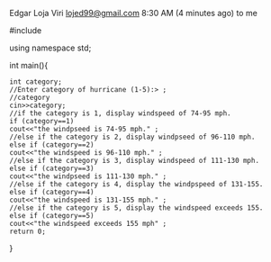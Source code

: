 
Edgar Loja Viri <lojed99@gmail.com>
8:30 AM (4 minutes ago)
to me

#include <iostream>

using namespace std;

int main(){
   
    int category;
    //Enter category of hurricane (1-5):> ;
    //category
    cin>>category;
    //if the category is 1, display windspeed of 74-95 mph.
    if (category==1)
    cout<<"the windpseed is 74-95 mph." ;
    //else if the category is 2, display windpseed of 96-110 mph.
    else if (category==2)
    cout<<"the windspeed is 96-110 mph." ;
    //else if the category is 3, display windspeed of 111-130 mph.
    else if (category==3)
    cout<<"the windpseed is 111-130 mph." ;
    //else if the category is 4, display the windpspeed of 131-155.
    else if (category==4)
    cout<<"the windspeed is 131-155 mph." ;
    //else if the category is 5, display the windspeed exceeds 155.
    else if (category==5)
    cout<<"the windspeed exceeds 155 mph" ;
    return 0;
}
